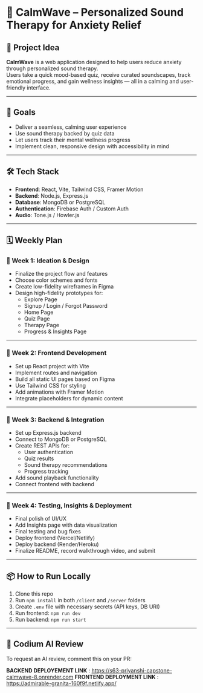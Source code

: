 # 🌊 CalmWave – Personalized Sound Therapy for Anxiety Relief

## 🧠 Project Idea  
**CalmWave** is a web application designed to help users reduce anxiety through personalized sound therapy.  
Users take a quick mood-based quiz, receive curated soundscapes, track emotional progress, and gain wellness insights — all in a calming and user-friendly interface.

---

## 🎯 Goals  
- Deliver a seamless, calming user experience
- Use sound therapy backed by quiz data
- Let users track their mental wellness progress
- Implement clean, responsive design with accessibility in mind

---

## 🛠 Tech Stack  
- **Frontend**: React, Vite, Tailwind CSS, Framer Motion  
- **Backend**: Node.js, Express.js  
- **Database**: MongoDB or PostgreSQL  
- **Authentication**: Firebase Auth / Custom Auth  
- **Audio**: Tone.js / Howler.js  

---

## 🗓️ Weekly Plan

### 🔹 Week 1: Ideation & Design  
- Finalize the project flow and features  
- Choose color schemes and fonts  
- Create low-fidelity wireframes in Figma  
- Design high-fidelity prototypes for:  
  - Explore Page  
  - Signup / Login / Forgot Password  
  - Home Page  
  - Quiz Page  
  - Therapy Page  
  - Progress & Insights Page

---

### 🔹 Week 2: Frontend Development  
- Set up React project with Vite  
- Implement routes and navigation  
- Build all static UI pages based on Figma  
- Use Tailwind CSS for styling  
- Add animations with Framer Motion  
- Integrate placeholders for dynamic content  

---

### 🔹 Week 3: Backend & Integration  
- Set up Express.js backend  
- Connect to MongoDB or PostgreSQL  
- Create REST APIs for:  
  - User authentication  
  - Quiz results  
  - Sound therapy recommendations  
  - Progress tracking  
- Add sound playback functionality  
- Connect frontend with backend

---

### 🔹 Week 4: Testing, Insights & Deployment  
- Final polish of UI/UX  
- Add Insights page with data visualization  
- Final testing and bug fixes  
- Deploy frontend (Vercel/Netlify)  
- Deploy backend (Render/Heroku)  
- Finalize README, record walkthrough video, and submit

---

## 📦 How to Run Locally  
1. Clone this repo  
2. Run `npm install` in both `/client` and `/server` folders  
3. Create `.env` file with necessary secrets (API keys, DB URI)  
4. Run frontend: `npm run dev`  
5. Run backend: `npm run start`  

---

## 🤖 Codium AI Review  
To request an AI review, comment this on your PR:  


**BACKEND DEPLOYEMENT LINK** : https://s63-priyanshi-capstone-calmwave-8.onrender.com
**FRONTEND DEPLOYMENT LINK** : https://admirable-granita-160f9f.netlify.app/